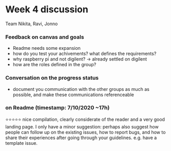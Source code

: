 # Week 4 discussion

Team Nikita, Ravi, Jonno

### Feedback on canvas and goals

+ Readme needs some expansion
+ how do you test your achivements? what defines the requirements?
+ why raspberry pi and not digilent? -> already settled on digilent
+ how are the roles defined in the group?

### Conversation on the progress status

+ document you communication with the other groups as much as possible, and make these communications referenceable

### on Readme (timestamp: 7/10/2020 ~17h)
⭐⭐⭐⭐⭐
nice compilation, clearly considerate of the reader and a very good landing page.
I only have a minor suggestion: perhaps also suggest how people can follow up on the existing issues, how to report bugs, and how to share their experiences after going through your guidelines. e.g. have a template issue. 